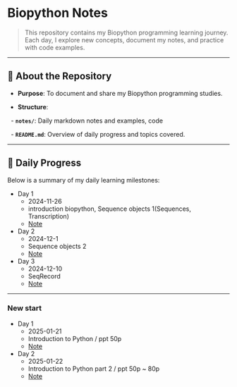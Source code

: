 # **Biopython Notes**

> This repository contains my Biopython programming learning journey. Each day, I explore new concepts, document my notes, and practice with code examples.

  

---

  

## 📘 **About the Repository**

- **Purpose**: To document and share my Biopython programming studies.

- **Structure**: 

  - **`notes/`**: Daily markdown notes and examples, code 

  - **`README.md`**: Overview of daily progress and topics covered.

  

---

## 📅 **Daily Progress**

Below is a summary of my daily learning milestones:

- Day 1
	- 2024-11-26
	- introduction biopython, Sequence objects 1(Sequences, Transcription) 
	- [Note](notes/day1.ipynb)
- Day 2
	- 2024-12-1
	- Sequence objects 2
	- [Note](notes/day2.ipynb)
- Day 3
	- 2024-12-10
	- SeqRecord
	- [Note](notes/day3.ipynb)

---
### New start
- Day 1
	- 2025-01-21
	- Introduction to Python / ppt 50p
	- [Note](notes/nday1.ipynb)
- Day 2
	- 2025-01-22
	- Introduction to Python part 2 / ppt 50p ~ 80p
	- [Note](notes/nday2.ipynb)


